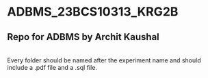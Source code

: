 # ADBMS_23BCS10313_KRG2B
## Repo for ADBMS by Archit Kaushal
<br>
Every folder should be named after the experiment name and should include a .pdf file and a .sql file.
